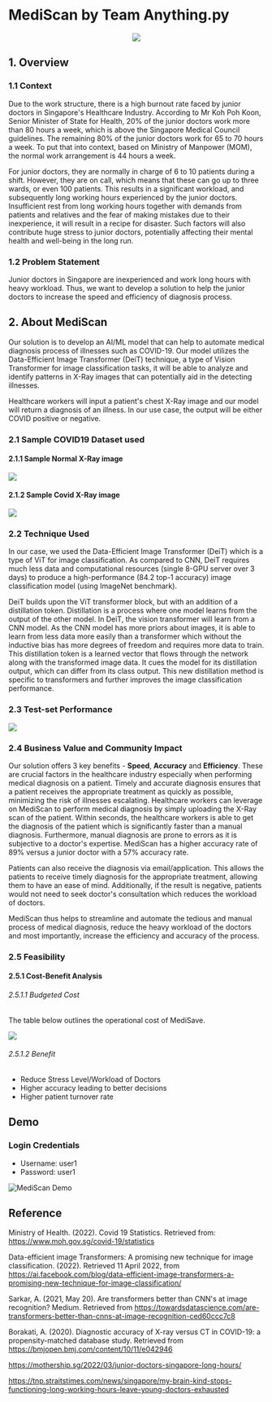 # MediScan by Team Anything.py
<p align = 'center'>
  <img src = 'images/logo.jpg'>
 </p>

## 1. Overview
### 1.1 Context
Due to the work structure, there is a high burnout rate faced by junior doctors in Singapore's Healthcare Industry. According to Mr Koh Poh Koon, Senior Minister of State for Health, 20% of the junior doctors work more than 80 hours a week, which is above the Singapore Medical Council guidelines. The remaining 80% of the junior doctors work for 65 to 70 hours a week. To put that into context, based on Ministry of Manpower (MOM), the normal work arrangement is 44 hours a week. 

For junior doctors, they are normally in charge of 6 to 10 patients during a shift. However, they are on call, which means that these can go up to three wards, or even 100 patients. This results in a significant workload, and subsequently long working hours experienced by the junior doctors. Insufficient rest from long working hours together with demands from patients and relatives and the fear of making mistakes due to their inexperience, it will result in a recipe for disaster. Such factors will also contribute huge stress to junior doctors, potentially affecting their mental health and well-being in the long run.

### 1.2 Problem Statement
Junior doctors in Singapore are inexperienced and work long hours with heavy workload. Thus, we want to develop a solution to help the junior doctors to increase the speed and efficiency of diagnosis process. 


## 2. About MediScan
Our solution is to develop an AI/ML model that can help to automate medical diagnosis process of illnesses such as COVID-19. Our model utilizes the Data-Efficient Image Transformer (DeiT) technique, a type of Vision Transformer for image classification tasks, it will be able to analyze and identify patterns in X-Ray images that can potentially aid in the detecting illnesses. 

Healthcare workers will input a patient's chest X-Ray image and our model will return a diagnosis of an illness. In our use case, the output will be either COVID positive or negative. 

### 2.1 Sample COVID19 Dataset used

#### 2.1.1 Sample Normal X-Ray image
<p>
    <img src = 'images/Normal-1.png'>
 </p>

#### 2.1.2 Sample Covid X-Ray image
<p>
    <img src = 'images/COVID-1.png'>
 </p>

### 2.2 Technique Used
In our case, we used the Data-Efficient Image Transformer (DeiT) which is a type of ViT for image classification. As compared to CNN, DeiT requires much less data and computational resources (single 8-GPU server over 3 days) to produce a high-performance (84.2 top-1 accuracy) image classification model (using ImageNet benchmark).

DeiT builds upon the ViT transformer block, but with an addition of a distillation token. Distillation is a process where one model learns from the output of the other model. In DeiT, the vision transformer will learn from a CNN model. As the CNN model has more priors about images, it is able to learn from less data more easily than a transformer which without the inductive bias has more degrees of freedom and requires more data to train. This distillation token is a learned vector that flows through the network along with the transformed image data. It cues the model for its distillation output, which can differ from its class output. This new distillation method is specific to transformers and further improves the image classification performance.

### 2.3 Test-set Performance
<p>
    <img src = 'images/testset result.jpg'>
 </p>

### 2.4 Business Value and Community Impact

Our solution offers 3 key benefits - **Speed**, **Accuracy** and **Efficiency**. These are crucial factors in the healthcare industry especially when performing medical diagnosis on a patient. Timely and accurate diagnosis ensures that a patient receives the appropriate treatment as quickly as possible, minimizing the risk of illnesses escalating. Healthcare workers can leverage on MediScan to perform medical diagnosis by simply uploading the X-Ray scan of the patient. Within seconds, the healthcare workers is able to get the diagnosis of the patient which is significantly faster than a manual diagnosis. Furthermore, manual diagnosis are prone to errors as it is subjective to a doctor's expertise. MediScan has a higher accuracy rate of 89% versus a junior doctor with a 57% accuracy rate.

Patients can also receive the diagnosis via email/application. This allows the patients to receive timely diagnosis for the appropriate treatment, allowing them to have an ease of mind. Additionally, if the result is negative, patients would not need to seek doctor's consultation which reduces the workload of doctors.

MediScan thus helps to streamline and automate the tedious and manual process of medical diagnosis, reduce the heavy workload of the doctors and most importantly, increase the efficiency and accuracy of the process. 

### 2.5 Feasibility

#### 2.5.1 Cost-Benefit Analysis

###### 2.5.1.1 Budgeted Cost
The table below outlines the operational cost of MediSave.
<p>
    <img src = 'images/cost_table.jpg'>
 </p>


###### 2.5.1.2 Benefit 
- Reduce Stress Level/Workload of Doctors 
- Higher accuracy leading to better decisions 
- Higher patient turnover rate

## Demo
### Login Credentials
- Username: user1
- Password: user1


![MediScan Demo](images/demo_gif.gif)

## Reference
Ministry of Health. (2022). Covid 19 Statistics. Retrieved from:
https://www.moh.gov.sg/covid-19/statistics 

Data-efficient image Transformers: A promising new technique for image classification. (2022). Retrieved 11 April 2022, from https://ai.facebook.com/blog/data-efficient-image-transformers-a-promising-new-technique-for-image-classification/

Sarkar, A. (2021, May 20). Are transformers better than CNN's at image recognition? Medium. Retrieved from https://towardsdatascience.com/are-transformers-better-than-cnns-at-image-recognition-ced60ccc7c8

Borakati, A. (2020). Diagnostic accuracy of X-ray versus CT in COVID-19: a propensity-matched database study. Retrieved from https://bmjopen.bmj.com/content/10/11/e042946

https://mothership.sg/2022/03/junior-doctors-singapore-long-hours/

https://tnp.straitstimes.com/news/singapore/my-brain-kind-stops-functioning-long-working-hours-leave-young-doctors-exhausted
